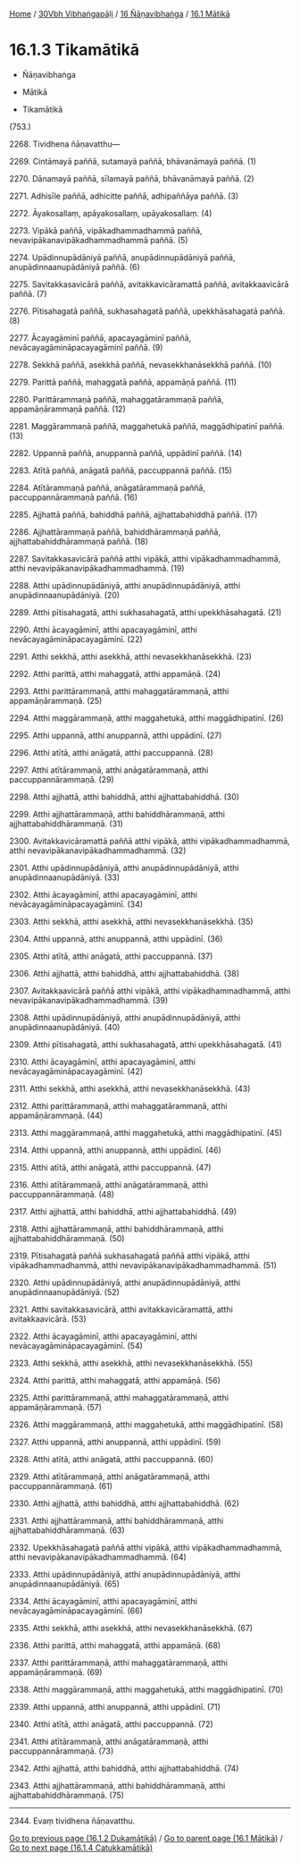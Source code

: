 
[Home](/) / [30Vbh Vibhaṅgapāḷi](../...md) / [16 Ñāṇavibhaṅga](...md) / [16.1 Mātikā](../30Vbh/16/16.1.md)

# 16.1.3 Tikamātikā

* Ñāṇavibhaṅga

* Mātikā

* Tikamātikā

(753.)

2268\. Tividhena ñāṇavatthu—

2269\. Cintāmayā paññā, sutamayā paññā, bhāvanāmayā paññā. (1)

2270\. Dānamayā paññā, sīlamayā paññā, bhāvanāmayā paññā. (2)

2271\. Adhisīle paññā, adhicitte paññā, adhipaññāya paññā. (3)

2272\. Āyakosallaṃ, apāyakosallaṃ, upāyakosallaṃ. (4)

2273\. Vipākā paññā, vipākadhammadhammā paññā, nevavipākanavipākadhammadhammā paññā. (5)

2274\. Upādinnupādāniyā paññā, anupādinnupādāniyā paññā, anupādinnaanupādāniyā paññā. (6)

2275\. Savitakkasavicārā paññā, avitakkavicāramattā paññā, avitakkaavicārā paññā. (7)

2276\. Pītisahagatā paññā, sukhasahagatā paññā, upekkhāsahagatā paññā. (8)

2277\. Ācayagāminī paññā, apacayagāminī paññā, nevācayagāmināpacayagāminī paññā. (9)

2278\. Sekkhā paññā, asekkhā paññā, nevasekkhanāsekkhā paññā. (10)

2279\. Parittā paññā, mahaggatā paññā, appamāṇā paññā. (11)

2280\. Parittārammaṇā paññā, mahaggatārammaṇā paññā, appamāṇārammaṇā paññā. (12)

2281\. Maggārammaṇā paññā, maggahetukā paññā, maggādhipatinī paññā. (13)

2282\. Uppannā paññā, anuppannā paññā, uppādinī paññā. (14)

2283\. Atītā paññā, anāgatā paññā, paccuppannā paññā. (15)

2284\. Atītārammaṇā paññā, anāgatārammaṇā paññā, paccuppannārammaṇā paññā. (16)

2285\. Ajjhattā paññā, bahiddhā paññā, ajjhattabahiddhā paññā. (17)

2286\. Ajjhattārammaṇā paññā, bahiddhārammaṇā paññā, ajjhattabahiddhārammaṇā paññā. (18)

2287\. Savitakkasavicārā paññā atthi vipākā, atthi vipākadhammadhammā, atthi nevavipākanavipākadhammadhammā. (19)

2288\. Atthi upādinnupādāniyā, atthi anupādinnupādāniyā, atthi anupādinnaanupādāniyā. (20)

2289\. Atthi pītisahagatā, atthi sukhasahagatā, atthi upekkhāsahagatā. (21)

2290\. Atthi ācayagāminī, atthi apacayagāminī, atthi nevācayagāmināpacayagāminī. (22)

2291\. Atthi sekkhā, atthi asekkhā, atthi nevasekkhanāsekkhā. (23)

2292\. Atthi parittā, atthi mahaggatā, atthi appamāṇā. (24)

2293\. Atthi parittārammaṇā, atthi mahaggatārammaṇā, atthi appamāṇārammaṇā. (25)

2294\. Atthi maggārammaṇā, atthi maggahetukā, atthi maggādhipatinī. (26)

2295\. Atthi uppannā, atthi anuppannā, atthi uppādinī. (27)

2296\. Atthi atītā, atthi anāgatā, atthi paccuppannā. (28)

2297\. Atthi atītārammaṇā, atthi anāgatārammaṇā, atthi paccuppannārammaṇā. (29)

2298\. Atthi ajjhattā, atthi bahiddhā, atthi ajjhattabahiddhā. (30)

2299\. Atthi ajjhattārammaṇā, atthi bahiddhārammaṇā, atthi ajjhattabahiddhārammaṇā. (31)

2300\. Avitakkavicāramattā paññā atthi vipākā, atthi vipākadhammadhammā, atthi nevavipākanavipākadhammadhammā. (32)

2301\. Atthi upādinnupādāniyā, atthi anupādinnupādāniyā, atthi anupādinnaanupādāniyā. (33)

2302\. Atthi ācayagāminī, atthi apacayagāminī, atthi nevācayagāmināpacayagāminī. (34)

2303\. Atthi sekkhā, atthi asekkhā, atthi nevasekkhanāsekkhā. (35)

2304\. Atthi uppannā, atthi anuppannā, atthi uppādinī. (36)

2305\. Atthi atītā, atthi anāgatā, atthi paccuppannā. (37)

2306\. Atthi ajjhattā, atthi bahiddhā, atthi ajjhattabahiddhā. (38)

2307\. Avitakkaavicārā paññā atthi vipākā, atthi vipākadhammadhammā, atthi nevavipākanavipākadhammadhammā. (39)

2308\. Atthi upādinnupādāniyā, atthi anupādinnupādāniyā, atthi anupādinnaanupādāniyā. (40)

2309\. Atthi pītisahagatā, atthi sukhasahagatā, atthi upekkhāsahagatā. (41)

2310\. Atthi ācayagāminī, atthi apacayagāminī, atthi nevācayagāmināpacayagāminī. (42)

2311\. Atthi sekkhā, atthi asekkhā, atthi nevasekkhanāsekkhā. (43)

2312\. Atthi parittārammaṇā, atthi mahaggatārammaṇā, atthi appamāṇārammaṇā. (44)

2313\. Atthi maggārammaṇā, atthi maggahetukā, atthi maggādhipatinī. (45)

2314\. Atthi uppannā, atthi anuppannā, atthi uppādinī. (46)

2315\. Atthi atītā, atthi anāgatā, atthi paccuppannā. (47)

2316\. Atthi atītārammaṇā, atthi anāgatārammaṇā, atthi paccuppannārammaṇā. (48)

2317\. Atthi ajjhattā, atthi bahiddhā, atthi ajjhattabahiddhā. (49)

2318\. Atthi ajjhattārammaṇā, atthi bahiddhārammaṇā, atthi ajjhattabahiddhārammaṇā. (50)

2319\. Pītisahagatā paññā sukhasahagatā paññā atthi vipākā, atthi vipākadhammadhammā, atthi nevavipākanavipākadhammadhammā. (51)

2320\. Atthi upādinnupādāniyā, atthi anupādinnupādāniyā, atthi anupādinnaanupādāniyā. (52)

2321\. Atthi savitakkasavicārā, atthi avitakkavicāramattā, atthi avitakkaavicārā. (53)

2322\. Atthi ācayagāminī, atthi apacayagāminī, atthi nevācayagāmināpacayagāminī. (54)

2323\. Atthi sekkhā, atthi asekkhā, atthi nevasekkhanāsekkhā. (55)

2324\. Atthi parittā, atthi mahaggatā, atthi appamāṇā. (56)

2325\. Atthi parittārammaṇā, atthi mahaggatārammaṇā, atthi appamāṇārammaṇā. (57)

2326\. Atthi maggārammaṇā, atthi maggahetukā, atthi maggādhipatinī. (58)

2327\. Atthi uppannā, atthi anuppannā, atthi uppādinī. (59)

2328\. Atthi atītā, atthi anāgatā, atthi paccuppannā. (60)

2329\. Atthi atītārammaṇā, atthi anāgatārammaṇā, atthi paccuppannārammaṇā. (61)

2330\. Atthi ajjhattā, atthi bahiddhā, atthi ajjhattabahiddhā. (62)

2331\. Atthi ajjhattārammaṇā, atthi bahiddhārammaṇā, atthi ajjhattabahiddhārammaṇā. (63)

2332\. Upekkhāsahagatā paññā atthi vipākā, atthi vipākadhammadhammā, atthi nevavipākanavipākadhammadhammā. (64)

2333\. Atthi upādinnupādāniyā, atthi anupādinnupādāniyā, atthi anupādinnaanupādāniyā. (65)

2334\. Atthi ācayagāminī, atthi apacayagāminī, atthi nevācayagāmināpacayagāminī. (66)

2335\. Atthi sekkhā, atthi asekkhā, atthi nevasekkhanāsekkhā. (67)

2336\. Atthi parittā, atthi mahaggatā, atthi appamāṇā. (68)

2337\. Atthi parittārammaṇā, atthi mahaggatārammaṇā, atthi appamāṇārammaṇā. (69)

2338\. Atthi maggārammaṇā, atthi maggahetukā, atthi maggādhipatinī. (70)

2339\. Atthi uppannā, atthi anuppannā, atthi uppādinī. (71)

2340\. Atthi atītā, atthi anāgatā, atthi paccuppannā. (72)

2341\. Atthi atītārammaṇā, atthi anāgatārammaṇā, atthi paccuppannārammaṇā. (73)

2342\. Atthi ajjhattā, atthi bahiddhā, atthi ajjhattabahiddhā. (74)

2343\. Atthi ajjhattārammaṇā, atthi bahiddhārammaṇā, atthi ajjhattabahiddhārammaṇā. (75)

---

2344\. Evaṃ tividhena ñāṇavatthu.



[Go to previous page (16.1.2 Dukamātikā)](16.1.2.md) / [Go to parent page (16.1 Mātikā)](../30Vbh/16/16.1.md) / [Go to next page (16.1.4 Catukkamātikā)](16.1.4.md)


